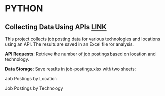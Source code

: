 # PYTHON

## Collecting Data Using APIs [LINK](https://github.com/hiuuuuuuuu/PYTHON/blob/main/Collecting_Jobs_data_Using_API-Questions.ipynb)
This project collects job posting data for various technologies and locations using an API. The results are saved in an Excel file for analysis.

**API Requests**: Retrieve the number of job postings based on location and technology.

**Data Storage**: Save results in job-postings.xlsx with two sheets:

Job Postings by Location

Job Postings by Technology
